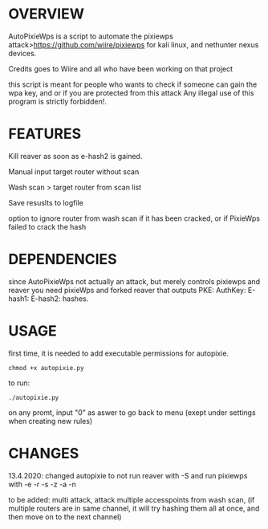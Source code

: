 # OVERVIEW

AutoPixieWps is a script to automate the pixiewps attack>https://github.com/wiire/pixiewps
for kali linux, and nethunter nexus devices.

Credits goes to Wiire and all who have been working on that project

this script is meant for people who wants to check if someone can gain the wpa key, 
and or if you are protected from this attack
Any illegal use of this program is strictly forbidden!.

# FEATURES

Kill reaver as soon as e-hash2 is gained.

Manual input target router without scan

Wash scan > target router from scan list

Save resuslts to logfile

option to ignore router from wash scan if it has been cracked, or if PixieWps failed to crack the hash


# DEPENDENCIES

since AutoPixieWps not actually an attack, but merely controls pixiewps and reaver
you need pixieWps and forked reaver that outputs PKE: AuthKey: E-hash1: E-hash2: hashes.

# USAGE

first time, it is needed to add executable permissions for autopixie.
```
chmod +x autopixie.py
```

to run:
```
./autopixie.py
```

on any promt, input "0" as aswer to go back to menu (exept under settings when creating new rules)


# CHANGES
13.4.2020:
changed autopixie to not run reaver with -S and run pixiewps with  -e -r -s -z -a -n

to be added:
multi attack, attack multiple accesspoints from wash scan, (if multiple routers are in same channel, it will try hashing them all at once, and then move on to the next channel)

